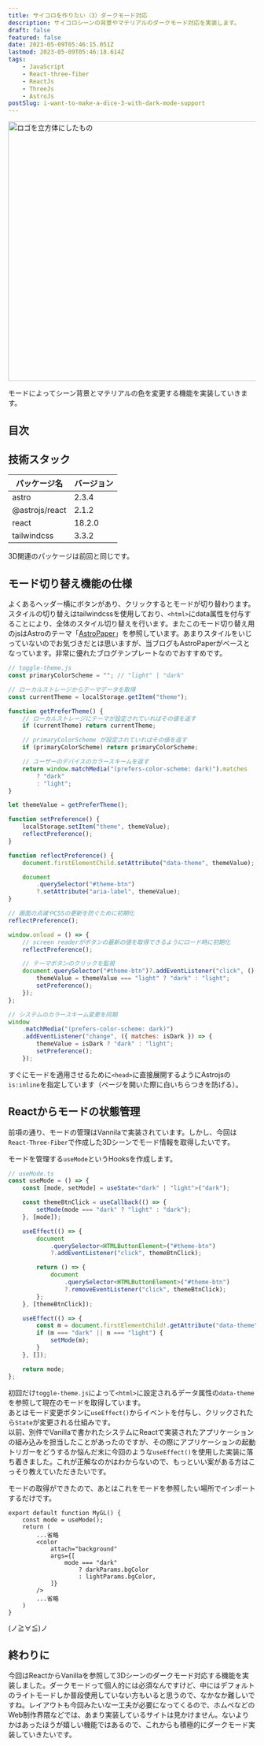 ```yaml
---
title: サイコロを作りたい（3）ダークモード対応
description: サイコロシーンの背景やマテリアルのダークモード対応を実装します。
draft: false
featured: false
date: 2023-05-09T05:46:15.051Z
lastmod: 2023-05-09T05:46:18.614Z
tags:
    - JavaScript
    - React-three-fiber
    - ReactJs
    - ThreeJs
    - AstroJs
postSlug: i-want-to-make-a-dice-3-with-dark-mode-support
---
```


<img src="/assets/img/posts/logo_cube_potsuri.png" title="ロゴを立方体にしたもの" alt="ロゴを立方体にしたもの" width="1024" height="527" >

モードによってシーン背景とマテリアルの色を変更する機能を実装していきます。

## 目次

## 技術スタック

| パッケージ名   | バージョン |
| -------------- | ---------- |
| astro          | 2.3.4      |
| @astrojs/react | 2.1.2      |
| react          | 18.2.0     |
| tailwindcss    | 3.3.2      |

3D関連のパッケージは前回と同じです。

## モード切り替え機能の仕様

よくあるヘッダー横にボタンがあり、クリックするとモードが切り替わります。スタイルの切り替えはtailwindcssを使用しており、`<html>`にdata属性を付与することにより、全体のスタイル切り替えを行います。またこのモード切り替え用のjsはAstroのテーマ「[AstroPaper](https://astro-paper.pages.dev/)」を参照しています。あまりスタイルをいじっていないのでお気づきだとは思いますが、当ブログもAstroPaperがベースとなっています。非常に優れたブログテンプレートなのでおすすめです。

```js
// toggle-theme.js
const primaryColorScheme = ""; // "light" | "dark"

// ローカルストレージからテーマデータを取得
const currentTheme = localStorage.getItem("theme");

function getPreferTheme() {
    // ローカルストレージにテーマが設定されていればその値を返す
    if (currentTheme) return currentTheme;

    // primaryColorScheme が設定されていればその値を返す
    if (primaryColorScheme) return primaryColorScheme;

    // ユーザーのデバイスのカラースキームを返す
    return window.matchMedia("(prefers-color-scheme: dark)").matches
        ? "dark"
        : "light";
}

let themeValue = getPreferTheme();

function setPreference() {
    localStorage.setItem("theme", themeValue);
    reflectPreference();
}

function reflectPreference() {
    document.firstElementChild.setAttribute("data-theme", themeValue);

    document
        .querySelector("#theme-btn")
        ?.setAttribute("aria-label", themeValue);
}

// 画面の点滅やCSSの更新を防ぐために初期化
reflectPreference();

window.onload = () => {
    // screen readerがボタンの最新の値を取得できるようにロード時に初期化
    reflectPreference();

    // テーマボタンのクリックを監視
    document.querySelector("#theme-btn")?.addEventListener("click", () => {
        themeValue = themeValue === "light" ? "dark" : "light";
        setPreference();
    });
};

// システムのカラースキーム変更を同期
window
    .matchMedia("(prefers-color-scheme: dark)")
    .addEventListener("change", ({ matches: isDark }) => {
        themeValue = isDark ? "dark" : "light";
        setPreference();
    });
```

すぐにモードを適用させるために`<head>`に直接展開するようにAstrojsの`is:inline`を指定しています（ページを開いた際に白いちらつきを防げる）。

## Reactからモードの状態管理

前項の通り、モードの管理はVannilaで実装されています。しかし、今回は`React-Three-Fiber`で作成した3Dシーンでモード情報を取得したいです。

モードを管理する`useMode`というHooksを作成します。

```ts
// useMode.ts
const useMode = () => {
    const [mode, setMode] = useState<"dark" | "light">("dark");

    const themeBtnClick = useCallback(() => {
        setMode(mode === "dark" ? "light" : "dark");
    }, [mode]);

    useEffect(() => {
        document
            .querySelector<HTMLButtonElement>("#theme-btn")
            ?.addEventListener("click", themeBtnClick);

        return () => {
            document
                .querySelector<HTMLButtonElement>("#theme-btn")
                ?.removeEventListener("click", themeBtnClick);
        };
    }, [themeBtnClick]);

    useEffect(() => {
        const m = document.firstElementChild!.getAttribute("data-theme");
        if (m === "dark" || m === "light") {
            setMode(m);
        }
    }, []);

    return mode;
};
```

初回だけ`toggle-theme.js`によって`<html>`に設定されるデータ属性の`data-theme`を参照して現在のモードを取得しています。<br>
あとはモード変更ボタンに`useEffect()`からイベントを付与し、クリックされたら`State`が変更される仕組みです。<br>
以前、別件でVanillaで書かれたシステムにReactで実装されたアプリケーションの組み込みを担当したことがあったのですが、その際にアプリケーションの起動トリガーをどうするか悩んだ末に今回のような`useEffect()`を使用した実装に落ち着きました。これが正解なのかはわからないので、もっといい案がある方はこっそり教えていただきたいです。

モードの取得ができたので、あとはこれをモードを参照したい場所でインポートするだけです。

```tsx
export default function MyGL() {
    const mode = useMode();
    return (
        ...省略
        <color
            attach="background"
            args={[
                mode === "dark"
                    ? darkParams.bgColor
                    : lightParams.bgColor,
            ]}
        />
        ...省略
    )
}
```

(ノ≧∀≦)ノ

## 終わりに

今回はReactからVanillaを参照して3Dシーンのダークモード対応する機能を実装しました。ダークモードって個人的には必須なんですけど、中にはデフォルトのライトモードしか普段使用していない方もいると思うので、なかなか難しいですね。レイアウトも今回みたいな一工夫が必要になってくるので、ホムペなどのWeb制作界隈などでは、あまり実装しているサイトは見かけません。ないよりかはあったほうが嬉しい機能ではあるので、これからも積極的にダークモード実装していきたいです。
